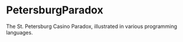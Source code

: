 # PetersburgParadox
The St. Petersburg Casino Paradox, illustrated in various programming languages.
